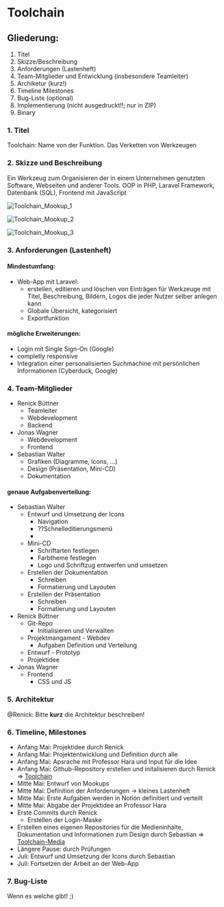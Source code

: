 # Toolchain

## Gliederung:

1. Titel
2. Skizze/Beschreibung
3. Anforderungen (Lastenheft)
4. Team-Mitglieder und Entwicklung (insbesondere Teamleiter)
5. Archiketur (kurz!)
6. Timeline Milestones
7. Bug-Liste (optional)
8. Implementierung (nicht ausgedruckt!!; nur in ZIP)
9. Binary



### 1. Titel

Toolchain: Name von der Funktion. Das Verketten von Werkzeugen



### 2. Skizze und Beschreibung

Ein Werkzeug zum Organisieren der in einem Unternehmen genutzten Software, Webseiten und anderer Tools.
OOP in PHP, Laravel Framework, Datenbank (SQL), Frontend mit JavaScript

![Toolchain_Mookup_1](/Users/sebastianwalter/WebstormProjects/github/toolchain-media/mookups/Toolchain_Mookup_1.svg)

![Toolchain_Mookup_2](/Users/sebastianwalter/WebstormProjects/github/toolchain-media/mookups/Toolchain_Mookup_2.svg)

![Toolchain_Mookup_3](/Users/sebastianwalter/WebstormProjects/github/toolchain-media/mookups/Toolchain_Mookup_3.svg)



### 3. Anforderungen (Lastenheft)

#### Mindestumfang:

- Web-App mit Laravel:
  - erstellen, editieren und löschen von Einträgen für Werkzeuge mit Titel, Beschreibung, Bildern, Logos die jeder Nutzer selber anlegen kann
  - Globale Übersicht, kategorisiert
  - Exportfunktion

#### mögliche Erweiterungen:

- Login mit Single Sign-On (Google)
- completly responsive 
- Integration einer personalisierten Suchmachine mit persönlichen Informationen (Cyberduck, Google)



### 4. Team-Mitglieder

- Renick Büttner
  - Teamleiter
  - Webdevelopment
  - Backend
- Jonas Wagner
  - Webdevelopment
  - Frontend
- Sebastian Walter
  - Grafiken (Diagramme, Icons, ...)
  - Design (Präsentation, Mini-CD)
  - Dokumentation

#### genaue Aufgabenverteilung:

- Sebastian Walter
  - Entwurf und Umsetzung der Icons
    - Navigation
    - ??Schnelleditierungsmenü
    - 
  - Mini-CD
    - Schriftarten festlegen
    - Farbtheme festlegen
    - Logo und Schriftzug entwerfen und umsetzen
  - Erstellen der Dokumentation
    - Schreiben
    - Formatierung und Layouten
  - Erstellen der Präsentation
    - Schreiben
    - Formatierung und Layouten
- Renick Büttner
  - Git-Repo
    - Initialisieren und Verwalten
  - Projektmangament - Webdev
    - Aufgaben Definition und Verteilung
  - Entwurf - Prototyp
  - Projektidee
- Jonas Wagner
  - Frontend
    - CSS und JS



### 5. Architektur 

@Renick: Bitte **kurz** die Architektur beschreiben!



### 6. Timeline, Milestones

- Anfang Mai: Projektidee durch Renick 
- Anfang Mai: Projektentwicklung und Definition durch alle
- Anfang Mai: Apsrache mit Professor Hara und Input für die Idee
- Anfang Mai: Github-Repository erstellen und initalisieren durch Renick ⇒ [Toolchain](https://github.com/renickbuettner/toolchain/issues)
- Mitte Mai: Entwurf von Mookups
- Mitte Mai: Definition der Anforderungen -> kleines Lastenheft
- Mitte Mai: Erste Aufgaben werden in Notion definitiert und verteilt
- Mitte Mai: Abgabe der Projektidee an Professor Hara
- Erste Commits durch Renick
  - Erstellen der Login-Maske
- Erstellen eines eigenen Repositories für die Medieninhalte, Dokumentation und Informationen zum Design durch Sebastian ⇒ [Toolchain-Media](https://github.com/seppel3599/toolchain-media)
- Längere Pause: durch Prüfungen
- Juli: Entwurf und Umsetzung der Icons durch Sebastian
- Juli: Fortsetzen der Arbeit an der Web-App

### 7. Bug-Liste

Wenn es welche gibt! ;)

